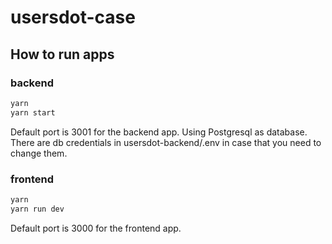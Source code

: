 # usersdot-case

## How to run apps

### backend
```bash
yarn 
yarn start
```
Default port is 3001 for the backend app.
Using Postgresql as database. There are db credentials in usersdot-backend/.env in case that you need to change them. 

### frontend
```bash
yarn 
yarn run dev
```
Default port is 3000 for the frontend app.

